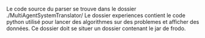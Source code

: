 Le code source du parser se trouve dans le dossier ./MultiAgentSystemTranslator/
Le dossier experiences contient le code python utilisé pour lancer des algorithmes sur des 
problemes et afficher des données. Ce dossier doit se situer un dossier contenant le jar de frodo.

